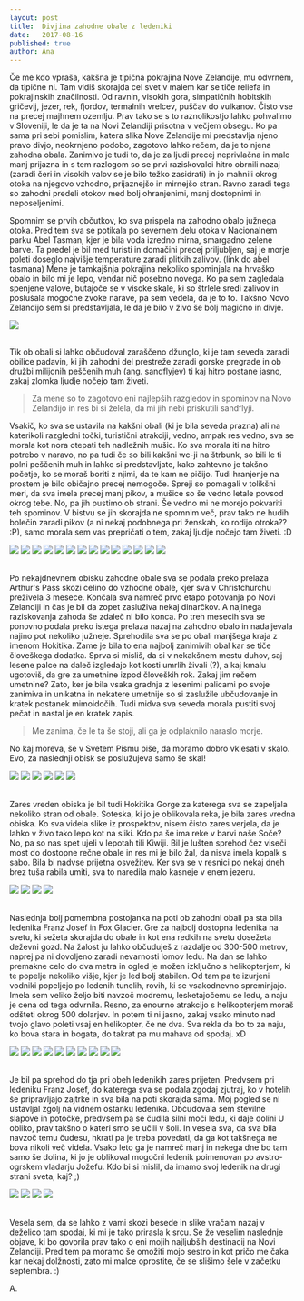 ```yaml
---
layout: post
title:  Divjina zahodne obale z ledeniki
date:   2017-08-16
published: true
author: Ana
---
```



<p class="intro"><span class="dropcap">Č</span>e me kdo vpraša, kakšna je tipična pokrajina Nove Zelandije, mu odvrnem, da tipične ni. Tam vidiš skorajda cel svet v malem kar se tiče reliefa in pokrajinskih značilnosti. Od ravnin, visokih gora, simpatičnih hobitskih gričevij, jezer, rek, fjordov, termalnih vrelcev, puščav do vulkanov. Čisto vse na precej majhnem ozemlju. Prav tako se s to raznolikostjo lahko pohvalimo v Sloveniji, le da je ta na Novi Zelandiji prisotna v večjem obsegu. Ko pa sama pri sebi pomislim, katera slika Nove Zelandije mi predstavlja njeno pravo divjo, neokrnjeno podobo, zagotovo lahko rečem, da je to njena zahodna obala. Zanimivo je tudi to, da je za ljudi precej neprivlačna in malo manj prijazna in s tem razlogom so se prvi raziskovalci hitro obrnili nazaj (zaradi čeri in visokih valov se je bilo težko zasidrati) in jo mahnili okrog otoka na njegovo vzhodno, prijaznejšo in mirnejšo stran. Ravno zaradi tega so zahodni predeli otokov med bolj ohranjenimi, manj dostopnimi in neposeljenimi.</p> 

Spomnim se prvih občutkov, ko sva prispela na zahodno obalo južnega otoka. Pred tem sva se potikala po severnem delu otoka v Nacionalnem parku Abel Tasman, kjer je bila voda izredno mirna, smargadno zelene barve. Ta predel je bil med turisti in domačini precej priljubljen, saj je morje poleti doseglo najvišje temperature zaradi plitkih zalivov. (link do abel tasmana) Mene je tamkajšnja pokrajina nekoliko spominjala na hrvaško obalo in bilo mi je lepo, vendar nič posebno novega. Ko pa sem zagledala spenjene valove, butajoče se v visoke skale, ki so štrlele sredi zalivov in poslušala mogočne zvoke narave, pa sem vedela, da je to to. Takšno Novo Zelandijo sem si predstavljala, le da je bilo v živo še bolj magično in divje.

<div class="photoset-grid" data-layout="1"> 
    <img src="/assets/images/30westcoast/04.jpg" data-title="" data-lightbox="gr1">
</div><br/>

Tik ob obali si lahko občudoval zaraščeno džunglo, ki je tam seveda zaradi obilice padavin, ki jih zahodni del prestreže zaradi gorske pregrade in ob družbi milijonih peščenih muh (ang. sandflyjev) ti kaj hitro postane jasno, zakaj zlomka ljudje nočejo tam živeti. 

<blockquote>Za mene so to zagotovo eni najlepših razgledov in spominov na Novo Zelandijo in res bi si želela, da mi jih nebi priskutili sandflyji.</blockquote> 

Vsakič, ko sva se ustavila na kakšni obali (ki je bila seveda prazna) ali na katerikoli razgledni točki, turistični atrakciji, vedno, ampak res vedno, sva se morala kot nora otepati teh nadležnih mušic. Ko sva morala iti na hitro potrebo v naravo, no pa tudi če so bili kakšni wc-ji na štrbunk, so bili le ti polni peščenih muh in lahko si predstavljate, kako zahtevno je takšno početje, ko se moraš boriti z njimi, da te kam ne pičijo. Tudi hranjenje na prostem je bilo običajno precej nemogoče. Spreji so pomagali v tolikšni meri, da sva imela precej manj pikov, a mušice so še vedno letale povsod okrog tebe. No, pa jih pustimo ob strani. Še vedno mi ne morejo pokvariti teh spominov. V bistvu se jih skorajda ne spomnim več, prav tako ne hudih bolečin zaradi pikov (a ni nekaj podobnega pri ženskah, ko rodijo otroka?? :P), samo morala sem vas prepričati o tem, zakaj ljudje nočejo tam živeti. :D

<div class="photoset-grid" data-layout="2132321"> 
    <img src="/assets/images/30westcoast/01.jpg" data-title="Sprehod po obali do kolonije tjulnov." data-lightbox="gr1">
    <img src="/assets/images/30westcoast/03.jpg" data-title="<333" data-lightbox="gr1">
    <img src="/assets/images/30westcoast/02.jpg" data-title=":D" data-lightbox="gr1">
    <img src="/assets/images/30westcoast/18.jpg" data-title="Urejene poti ob obali." data-lightbox="gr1">
    <img src="/assets/images/30westcoast/16.jpg" data-title="Smerokaz z razdaljami in ponovno zavedanje kako zelo sva daleč od doma." data-lightbox="gr1">
    <img src="/assets/images/30westcoast/17.jpg" data-title="Selfie s prekrivajočimi se tjulnji." data-lightbox="gr1">
    <img src="/assets/images/30westcoast/05.jpg" data-title="Tjulenj, ki je pravkar prišel iz vode." data-lightbox="gr1">
    <img src="/assets/images/30westcoast/06.jpg" data-title="Mama s svojim puhastim mladičkom." data-lightbox="gr1">
    <img src="/assets/images/30westcoast/20.jpg" data-title="Na poti sva šla še na kratko turo po deževnem gozdu, kjer je bilo moč videti večno pomlad." data-lightbox="gr1">
    <img src="/assets/images/30westcoast/21.jpg" data-title="Polno mahu, praproti in vlage ..." data-lightbox="gr1">
    <img src="/assets/images/30westcoast/22.jpg" data-title="Primož na drugi strani 'tunela'." data-lightbox="gr1">
    <img src="/assets/images/30westcoast/07.jpg" data-title="Pogled na morje na eni izmed postojank ob cesti." data-lightbox="gr1">
    <img src="/assets/images/30westcoast/08.jpg" data-title="Pogledala sva si tudi zanimive apnenčaste strukture, ki jim pravijo kar palačinke. Primož jih ima še posebej rad, a je rekel, da teh raje ne bi poizkusil, saj si bo polomil še vse nepolomljene zobe, prav tako pa mu tudi njihova starost nič kaj ne diši (formacija se je začela 30 milijonov let nazaj). So namreč posledica usedanja lupin odmrlih živali, nastale strukture so nato zunanji dejavniki dvignili na površje." data-lightbox="gr1">
    <img src="/assets/images/30westcoast/19.jpg" data-title="" data-lightbox="gr1">
</div><br/>


Po nekajdnevnem obisku zahodne obale sva se podala preko prelaza Arthur's Pass skozi celino do vzhodne obale, kjer sva v Christchurchu preživela 3 mesece. Končala sva namreč prvo etapo potovanja po Novi Zelandiji in čas je bil da zopet zasluživa nekaj dinarčkov. A najinega raziskovanja zahoda še zdaleč ni bilo konca. Po treh mesecih sva se ponovno podala preko istega prelaza nazaj na zahodno obalo in nadaljevala najino pot nekoliko južneje. Sprehodila sva se po obali manjšega kraja z imenom Hokitika. Zame je bila to ena najbolj zanimivih obal kar se tiče človeškega dodatka. Sprva si misliš, da si v nekakšnem mestu duhov, saj lesene palce na daleč izgledajo kot kosti umrlih živali (?), a kaj kmalu ugotoviš, da gre za umetnine izpod človeških rok. Zakaj jim rečem umetnine? Zato, ker je bila vsaka gradnja z lesenimi palicami po svoje zanimiva in unikatna in nekatere umetnije so si zaslužile ubčudovanje in kratek postanek mimoidočih. Tudi midva sva seveda morala pustiti svoj pečat in nastal je en kratek zapis. 

<blockquote>Me zanima, če le ta še stoji, ali ga je odplaknilo naraslo morje.</blockquote>

No kaj moreva, še v Svetem Pismu piše, da moramo dobro vklesati v skalo. Evo, za naslednji obisk se poslužujeva samo še skal!

<div class="photoset-grid" data-layout="321"> 
    <img src="/assets/images/30westcoast/23.jpg" data-title="Najbolj popularna slika v Hokitiki." data-lightbox="gr1">
    <img src="/assets/images/30westcoast/24.jpg" data-title="" data-lightbox="gr1">
    <img src="/assets/images/30westcoast/25.jpg" data-title="Od daleč zgleda obala kot grobišče poln kosti odmrlih živali." data-lightbox="gr1">
    <img src="/assets/images/30westcoast/26.jpg" data-title="Nekdo je naredil celo obraz iz vejic." data-lightbox="gr1">
    <img src="/assets/images/30westcoast/28.jpg" data-title="Bivak iz vej, ki je tlakovan z ovalnimi kamni. Sem rekla, da bom kar tukaj prespala." data-lightbox="gr1">
    <img src="/assets/images/30westcoast/27.jpg" data-title="Najin prispevek k umetnosti plaže v Hokitiki. :)" data-lightbox="gr1">
</div><br/>

Zares vreden obiska je bil tudi Hokitika Gorge za katerega sva se zapeljala nekoliko stran od obale. Soteska, ki jo je oblikovala reka, je bila zares vredna obiska. Ko sva videla slike iz prospektov, nisem čisto zares verjela, da je lahko v živo tako lepo kot na sliki. Kdo pa še ima reke v barvi naše Soče? No, pa so nas spet ujeli v lepotah tili Kiwiji. Bil je lušten sprehod čez viseči most do dostopne rečne obale in res mi je bilo žal, da nisva imela kopalk s sabo. Bila bi nadvse prijetna osvežitev. Ker sva se v resnici po nekaj dneh brez tuša rabila umiti, sva to naredila malo kasneje v enem jezeru. 

<div class="photoset-grid" data-layout="31"> 
    <img src="/assets/images/30westcoast/30.jpg" data-title="Je kaj trden most?" data-lightbox="gr1">
    <img src="/assets/images/30westcoast/09.jpg" data-title="Soča 2." data-lightbox="gr1">
    <img src="/assets/images/30westcoast/29.jpg" data-title="Jup!" data-lightbox="gr1">
    <img src="/assets/images/30westcoast/10.jpg" data-title="" data-lightbox="gr1">
</div><br/>

Naslednja bolj pomembna postojanka na poti ob zahodni obali pa sta bila ledenika Franz Josef in Fox Glacier. Gre za najbolj dostopna ledenika na svetu, ki sežeta skorajda do obale in kot ena redkih na svetu dosežeta deževni gozd. Na žalost ju lahko občuduješ z razdalje od 300-500 metrov, naprej pa ni dovoljeno zaradi nevarnosti lomov ledu. Na dan se lahko premakne celo do dva metra in ogled je možen izključno s helikopterjem, ki te popelje nekoliko višje, kjer je led bolj stabilen. Od tam pa te izurjeni vodniki popeljejo po ledenih tunelih, rovih, ki se vsakodnevno spreminjajo. Imela sem veliko željo biti navzoč modremu, lesketajočemu se ledu, a naju je cena od tega odvrnila. Resno, za enourno atrakcijo s helikopterjem moraš odšteti okrog 500 dolarjev. In potem ti ni jasno, zakaj vsako minuto nad tvojo glavo poleti vsaj en helikopter, če ne dva. Sva rekla da bo to za naju, ko bova stara in bogata, do takrat pa mu mahava od spodaj. xD

<div class="photoset-grid" data-layout="32122"> 
    <img src="/assets/images/30westcoast/31.jpg" data-title="Na poti do ledenikov se ustaviva na počivališču. Na dolgi razdalji od Hokitike do ledenikov sva srečala zgolj kakšne zaselke, ki so delovali precej zapuščeni. Na pot moraš biti že prej pripravljen in predvsem imeti dovolj goriva v rezervoarju." data-lightbox="gr1">
    <img src="/assets/images/30westcoast/32.jpg" data-title="Jutro sva začela z ledenikom Franz Josef in na začetku smo se sprehodili skozi delček deževnega gozda." data-lightbox="gr1">
    <img src="/assets/images/30westcoast/33.jpg" data-title="Povsod okrog naju so žuboreli potočki in gromko bučali slapovi." data-lightbox="gr1">
    <img src="/assets/images/30westcoast/34.jpg" data-title="" data-lightbox="gr1">
    <img src="/assets/images/30westcoast/35.jpg" data-title="" data-lightbox="gr1">
    <img src="/assets/images/30westcoast/36.jpg" data-title="Prvi pogled na ledenik v ozadju in ugibanje do kod bomo lahko prišli peš." data-lightbox="gr1">
    <img src="/assets/images/30westcoast/37.jpg" data-title="" data-lightbox="gr1">
    <img src="/assets/images/30westcoast/12.jpg" data-title="Na koncu samo še skalovje." data-lightbox="gr1">
    <img src="/assets/images/30westcoast/13.jpg" data-title="In pa plastični možicelj, ki pravi, da ne smeva iti več naprej, saj je nevarnost prevelika. Sva ga ubogala in naredila eno fotko z njim v zahvalo za njegovo skrb. :)" data-lightbox="gr1">
    <img src="/assets/images/30westcoast/14.jpg" data-title="Ampak najin fotkič ni kar tako. To čudo je prizumiral in videla sva bližnjo sliko ledenika." data-lightbox="gr1">
</div><br/>

Je bil pa sprehod do tja pri obeh ledenikih zares prijeten. Predvsem pri ledeniku Franz Josef, do katerega sva se podala zgodaj zjutraj, ko v hotelih še pripravljajo zajtrke in sva bila na poti skorajda sama. Moj pogled se ni ustavljal zgolj na vidnem ostanku ledenika. Občudovala sem številne slapove in potočke, predvsem pa se čudila silni moči ledu, ki daje dolini U obliko, prav takšno o kateri smo se učili v šoli. In vesela sva, da sva bila navzoč temu čudesu, hkrati pa je treba povedati, da ga kot takšnega ne bova nikoli več videla. Vsako leto ga je namreč manj in nekega dne bo tam samo še dolina, ki jo je oblikoval mogočni ledenik poimenovan po avstro-ogrskem vladarju Jožefu. Kdo bi si mislil, da imamo svoj ledenik na drugi strani sveta, kaj? ;)

<div class="photoset-grid" data-layout="31"> 
    <img src="/assets/images/30westcoast/38.jpg" data-title="Z avtom sva se zapeljala še nekaj kilometrov naprej, nato pa se eno uro peš podala še do Fox Glacier-ja. Njegov led je bil nekoliko bolj umazan, je bila pa U-dolina toliko lepše prikazana. Profesor geografije bi temu rekel 'šolski primer'." data-lightbox="gr1">
    <img src="/assets/images/30westcoast/39.jpg" data-title="" data-lightbox="gr1">
    <img src="/assets/images/30westcoast/40.jpg" data-title="" data-lightbox="gr1">
    <img src="/assets/images/30westcoast/15.jpg" data-title="U-dolina, ki jo je za sabo ustvaril Fox Glacier." data-lightbox="gr1">
</div><br/>

Vesela sem, da se lahko z vami skozi besede in slike vračam nazaj v deželico tam spodaj, ki mi je tako prirasla k srcu. Se že veselim naslednje objave, ki bo govorila prav tako o eni mojih najljubših destinacij na Novi Zelandiji. Pred tem pa moramo še omožiti mojo sestro in kot pričo me čaka kar nekaj dolžnosti, zato mi malce oprostite, če se slišimo šele v začetku septembra. :)

A.
